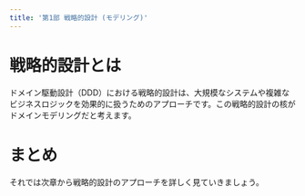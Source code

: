 ```yaml
---
title: '第1部 戦略的設計 (モデリング)'
---
```


# 戦略的設計とは

ドメイン駆動設計（DDD）における戦略的設計は、大規模なシステムや複雑なビジネスロジックを効果的に扱うためのアプローチです。この戦略的設計の核がドメインモデリングだと考えます。

# まとめ

それでは次章から戦略的設計のアプローチを詳しく見ていきましょう。
